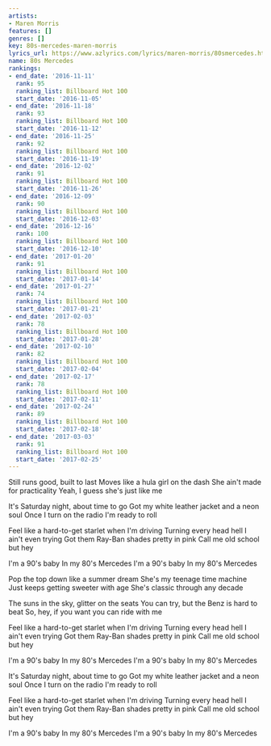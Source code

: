 ```yaml
---
artists:
- Maren Morris
features: []
genres: []
key: 80s-mercedes-maren-morris
lyrics_url: https://www.azlyrics.com/lyrics/maren-morris/80smercedes.html
name: 80s Mercedes
rankings:
- end_date: '2016-11-11'
  rank: 95
  ranking_list: Billboard Hot 100
  start_date: '2016-11-05'
- end_date: '2016-11-18'
  rank: 93
  ranking_list: Billboard Hot 100
  start_date: '2016-11-12'
- end_date: '2016-11-25'
  rank: 92
  ranking_list: Billboard Hot 100
  start_date: '2016-11-19'
- end_date: '2016-12-02'
  rank: 91
  ranking_list: Billboard Hot 100
  start_date: '2016-11-26'
- end_date: '2016-12-09'
  rank: 90
  ranking_list: Billboard Hot 100
  start_date: '2016-12-03'
- end_date: '2016-12-16'
  rank: 100
  ranking_list: Billboard Hot 100
  start_date: '2016-12-10'
- end_date: '2017-01-20'
  rank: 91
  ranking_list: Billboard Hot 100
  start_date: '2017-01-14'
- end_date: '2017-01-27'
  rank: 74
  ranking_list: Billboard Hot 100
  start_date: '2017-01-21'
- end_date: '2017-02-03'
  rank: 78
  ranking_list: Billboard Hot 100
  start_date: '2017-01-28'
- end_date: '2017-02-10'
  rank: 82
  ranking_list: Billboard Hot 100
  start_date: '2017-02-04'
- end_date: '2017-02-17'
  rank: 78
  ranking_list: Billboard Hot 100
  start_date: '2017-02-11'
- end_date: '2017-02-24'
  rank: 89
  ranking_list: Billboard Hot 100
  start_date: '2017-02-18'
- end_date: '2017-03-03'
  rank: 91
  ranking_list: Billboard Hot 100
  start_date: '2017-02-25'
---
```


Still runs good, built to last
Moves like a hula girl on the dash
She ain't made for practicality
Yeah, I guess she's just like me

It's Saturday night, about time to go
Got my white leather jacket and a neon soul
Once I turn on the radio I'm ready to roll

Feel like a hard-to-get starlet when I'm driving
Turning every head hell I ain't even trying
Got them Ray-Ban shades pretty in pink
Call me old school but hey

I'm a 90's baby
In my 80's Mercedes
I'm a 90's baby
In my 80's Mercedes

Pop the top down like a summer dream
She's my teenage time machine
Just keeps getting sweeter with age
She's classic through any decade

The suns in the sky, glitter on the seats
You can try, but the Benz is hard to beat
So, hey, if you want you can ride with me

Feel like a hard-to-get starlet when I'm driving
Turning every head hell I ain't even trying
Got them Ray-Ban shades pretty in pink
Call me old school but hey

I'm a 90's baby
In my 80's Mercedes
I'm a 90's baby
In my 80's Mercedes

It's Saturday night, about time to go
Got my white leather jacket and a neon soul
Once I turn on the radio I'm ready to roll

Feel like a hard-to-get starlet when I'm driving
Turning every head hell I ain't even trying
Got them Ray-Ban shades pretty in pink
Call me old school but hey

I'm a 90's baby
In my 80's Mercedes
I'm a 90's baby
In my 80's Mercedes



